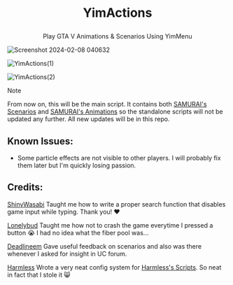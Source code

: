 # <p align="center"> YimActions </p>
<p align="center"> Play GTA V Animations &amp; Scenarios Using YimMenu </p>

![Screenshot 2024-02-08 040632](https://github.com/xesdoog/YimActions/assets/66764345/9bdde22d-0efa-4d6c-8385-6c0be1d79a99)

![YimActions(1)](https://github.com/xesdoog/YimActions/assets/66764345/931d0fcd-9ba2-4825-aa03-84e6419bb849)

![YimActions(2)](https://github.com/xesdoog/YimActions/assets/66764345/0126046a-962b-4cec-b677-afb3379c31ce)

> [!NOTE]
> From now on, this will be the main script. It contains both [SAMURAI's Scenarios](https://github.com/YimMenu-Lua/SAMURAI-Scenarios) and [SAMURAI's Animations](https://github.com/YimMenu-Lua/SAMURAI-Animations) so the standalone scripts will not be updated any further. All new updates will be in this repo.

## Known Issues:

- Some particle effects are not visible to other players. I will probably fix them later but I'm quickly losing passion.

## Credits:

[ShinyWasabi](https://github.com/ShinyWasabi) 
Taught me how to write a proper search function that disables game input while typing. Thank you! ❤️

[Lonelybud](https://github.com/lonelybud) 
Taught me how not to crash the game everytime I pressed a button 😭 I had no idea what the fiber pool was...

[Deadlineem](https://github.com/deadlineem) Gave useful feedback on scenarios and also was there whenever I asked for insight in UC forum.

[Harmless](https://github.com/Harmless05) 
Wrote a very neat config system for [Harmless's Scripts](https://github.com/YimMenu-Lua/Harmless-Scripts). So neat in fact that I stole it 😸
